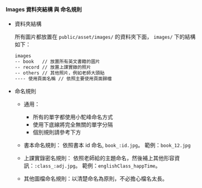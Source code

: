 #### Images 資料夾結構 與 命名規則

* 資料夾結構

	所有圖片都放置在 `public/asset/images/` 的資料夾下面， `images/` 下的結構如下：

	``` md
	images
	-- book   // 放置所有英文書籍的圖片
	-- record // 放置上課實錄的照片
	-- others // 其他照片，例如老師大頭貼
	---- 使用頁面名稱 // 依照主要使用頁面歸檔
	```

* 命名規則

	* 通用：
		* 所有的單字都使用小駝峰命名方式
		* 使用下底線將完全無關的單字分隔
		* 個別規則請參考下方

	* 書本命名規則：
		依照書本 id 命名, `book_:id.jpg`。
		範例：`book_12.jpg`

	* 上課實錄密名規則：
		依照老師給的主題命名，然後補上其他形容資訊：`:class_:adj.jpg`。
		範例：`englishClass_happTime`。

	* 其他圖檔命名規則：以清楚命名為原則，不必擔心檔名太長。
